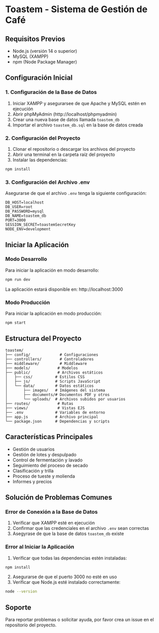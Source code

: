 # Toastem - Sistema de Gestión de Café

## Requisitos Previos
- Node.js (versión 14 o superior)
- MySQL (XAMPP)
- npm (Node Package Manager)

## Configuración Inicial

### 1. Configuración de la Base de Datos
1. Iniciar XAMPP y asegurarsee de que Apache y MySQL estén en ejecución
2. Abrir phpMyAdmin (http://localhost/phpmyadmin)
3. Crear una nueva base de datos llamada `toastem_db`
4. Importar el archivo `toastem_db.sql` en la base de datos creada

### 2. Configuración del Proyecto
1. Clonar el repositorio o descargar los archivos del proyecto
2. Abrir una terminal en la carpeta raíz del proyecto
3. Instalar las dependencias:
```bash
npm install
```

### 3. Configuración del Archivo .env
Asegurarse de que el archivo `.env` tenga la siguiente configuración:
```
DB_HOST=localhost
DB_USER=root
DB_PASSWORD=mysql
DB_NAME=toastem_db
PORT=3000
SESSION_SECRET=toastemSecretKey
NODE_ENV=development
```

## Iniciar la Aplicación

### Modo Desarrollo
Para iniciar la aplicación en modo desarrollo:
```bash
npm run dev
```
La aplicación estará disponible en: http://localhost:3000

### Modo Producción
Para iniciar la aplicación en modo producción:
```bash
npm start
```

## Estructura del Proyecto
```
toastem/
├── config/             # Configuraciones
├── controllers/        # Controladores
├── middleware/         # Middleware
├── models/            # Modelos
├── public/            # Archivos estáticos
│   ├── css/          # Estilos CSS
│   ├── js/           # Scripts JavaScript
│   └── data/         # Datos estáticos
│       ├── images/   # Imágenes del sistema
│       ├── documents/# Documentos PDF y otros
│       └── uploads/  # Archivos subidos por usuarios
├── routes/            # Rutas
├── views/             # Vistas EJS
├── .env              # Variables de entorno
├── app.js            # Archivo principal
└── package.json      # Dependencias y scripts
```

## Características Principales
- Gestión de usuarios
- Gestión de lotes y despulpado
- Control de fermentación y lavado
- Seguimiento del proceso de secado
- Clasificación y trilla
- Proceso de tueste y molienda
- Informes y precios

## Solución de Problemas Comunes

### Error de Conexión a la Base de Datos
1. Verificar que XAMPP esté en ejecución
2. Confirmar que las credenciales en el archivo `.env` sean correctas
3. Asegyrase de que la base de datos `toastem_db` existe

### Error al Iniciar la Aplicación
1. Verificar que todas las dependencias estén instaladas:
```bash
npm install
```
2. Asegurarse de que el puerto 3000 no esté en uso
3. Verificar que Node.js esté instalado correctamente:
```bash
node --version
```

## Soporte
Para reportar problemas o solicitar ayuda, por favor crea un issue en el repositorio del proyecto. 
